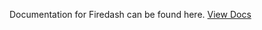
Documentation for Firedash can be found here. [View Docs](https://nikahmadz.github.io/Firedash/docs/)
